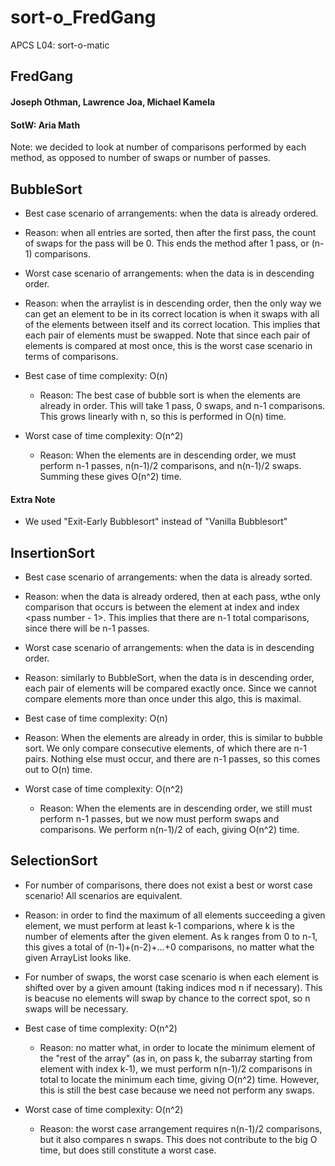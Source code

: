 # sort-o_FredGang
APCS L04: sort-o-matic
## FredGang
#### Joseph Othman, Lawrence Joa, Michael Kamela
#### SotW: Aria Math

Note: we decided to look at number of comparisons performed by each method, as opposed to number of swaps or number of passes.
## BubbleSort
- Best case scenario of arrangements: when the data is already ordered.
- Reason: when all entries are sorted, then after the first pass, the count of swaps for the pass will be 0. This ends the method after 1 pass, or (n-1) comparisons.
- Worst case scenario of arrangements: when the data is in descending order.
- Reason: when the arraylist is in descending order, then the only way we can get an element to be in its correct location is when it swaps with all of the elements between itself and its correct location. This implies that each pair of elements must be swapped. Note that since each pair of elements is compared at most once, this is the worst case scenario in terms of comparisons.

- Best case of time complexity: O(n)
  - Reason: The best case of bubble sort is when the elements are already in order. This will take 1 pass, 0 swaps, and n-1 comparisons. This grows linearly with n, so this is performed in O(n) time.
- Worst case of time complexity: O(n^2)
  - Reason: When the elements are in descending order, we must perform n-1 passes, n(n-1)/2 comparisons, and n(n-1)/2 swaps. Summing these gives O(n^2) time.   

#### Extra Note
- We used "Exit-Early Bubblesort" instead of "Vanilla Bubblesort"


## InsertionSort
- Best case scenario of arrangements: when the data is already sorted.
- Reason: when the data is already ordered, then at each pass, wthe only comparison that occurs is between the element at index <pass number> and index <pass number - 1>. This implies that there are n-1 total comparisons, since there will be n-1 passes.
- Worst case scenario of arrangements: when the data is in descending order.
- Reason: similarly to BubbleSort, when the data is in descending order, each pair of elements will be compared exactly once. Since we cannot compare elements more than once under this algo, this is maximal.
  
- Best case of time complexity: O(n)
- Reason: When the elements are already in order, this is similar to bubble sort. We only compare consecutive elements, of which there are n-1 pairs. Nothing else must occur, and there are n-1 passes, so this comes out to O(n) time.
- Worst case of time complexity: O(n^2)
  - Reason: When the elements are in descending order, we still must perform n-1 passes, but we now must perform swaps and comparisons. We perform n(n-1)/2 of each, giving O(n^2) time.
  
## SelectionSort
- For number of comparisons, there does not exist a best or worst case scenario! All scenarios are equivalent.
- Reason: in order to find the maximum of all elements succeeding a given element, we must perform at least k-1 comparions, where k is the number of elements after the given element. As k ranges from 0 to n-1, this gives a total of (n-1)+(n-2)+...+0 comparisons, no matter what the given ArrayList looks like.
- For number of swaps, the worst case scenario is when each element is shifted over by a given amount (taking indices mod n if necessary). This is beacuse no elements will swap by chance to the correct spot, so n swaps will be necessary.
  
- Best case of time complexity: O(n^2)
  - Reason: no matter what, in order to locate the minimum element of the "rest of the array" (as in, on pass k, the subarray starting from element with index k-1), we must perform n(n-1)/2 comparisons in total to locate the minimum each time, giving O(n^2) time. However, this is still the best case because we need not perform any swaps.
- Worst case of time complexity: O(n^2)
  - Reason: the worst case arrangement requires n(n-1)/2 comparisons, but it also compares n swaps. This does not contribute to the big O time, but does still constitute a worst case.
